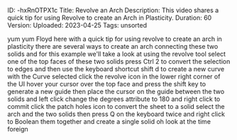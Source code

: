 ID: -hxRnOTPX1c
Title: Revolve an Arch
Description: This video shares a quick tip for using Revolve to create an Arch in Plasticity.
Duration: 60
Version: 
Uploaded: 2023-04-25
Tags: unsorted

yum yum Floyd here with a quick tip for
using revolve to create an arch in
plasticity there are several ways to
create an arch connecting these two
solids and for this example we'll take a
look at using the revolve tool select
one of the top faces of these two solids
press Ctrl 2 to convert the selection to
edges and then use the keyboard shortcut
shift d to create a new curve with the
Curve selected click the revolve icon in
the lower right corner of the UI hover
your cursor over the top face and press
the shift key to generate a new guide
then place the cursor on the guide
between the two solids and left click
change the degrees attribute to 180 and
right click to commit
click the patch holes icon to convert
the sheet to a solid select the arch and
the two solids then press Q on the
keyboard twice and right click to
Boolean them together and create a
single solid
oh look at the time
foreign
